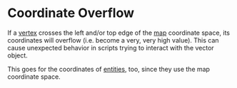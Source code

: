# Coordinate Overflow

If a [vertex](vector_objects) crosses the left and/or top edge of the [map](../maps) coordinate space, its coordinates will overflow (i.e. become a very, very high value). This can cause unexpected behavior in scripts trying to interact with the vector object.

This goes for the coordinates of [entities](../entities), too, since they use the map coordinate space.
